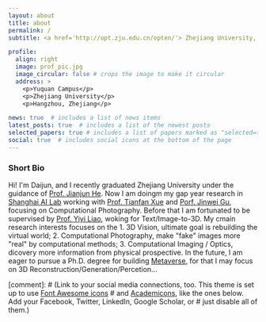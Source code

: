 ```yaml
---
layout: about
title: about
permalink: /
subtitle: <a href='http://opt.zju.edu.cn/opten/'> Zhejiang University, Optical Engineering</a> | <a href='https://github.com/OpenImagingLab'> Shanghai AI Lab, OpenImaging Lab</a>.

profile:
  align: right
  image: prof_pic.jpg
  image_circular: false # crops the image to make it circular
  address: >
    <p>Yuquan Campus</p>
    <p>Zhejiang University</p>
    <p>Hangzhou, Zhejiang</p>

news: true  # includes a list of news items
latest_posts: true  # includes a list of the newest posts
selected_papers: true # includes a list of papers marked as "selected={true}"
social: true  # includes social icons at the bottom of the page
---
```


### Short Bio
Hi! I'm Daijun, and I recently graduated Zhejiang University under the guidance of [Prof. Jianjun He](https://mypage.zju.edu.cn/JianjunHe#0). Now I am doingm my gap year research in [Shanghai AI Lab](https://www.shlab.org.cn/) working with [Prof. Tianfan Xue](https://tianfan.info/) and [Porf. Jinwei Gu](https://www.gujinwei.org/), focusing on Computational Photography. Before that I am fortunated to be supervised by [Prof. Yiyi Liao](https://yiyiliao.github.io/), woking for Text/Image-to-3D. My cmain research interests focuses on the 1. 3D Vision, ultimate goal is rebuilding the virtual world; 2. Computational Photography, make "fake" images more "real" by computational methods; 3. Computational Imaging / Optics, dicovery more information from physical prospective. In the future, I am eager to pursue a Ph.D. degree for building [Metaverse](https://en.wikipedia.org/wiki/Metaverse#:~:text=The%20metaverse%20is%20a%20loosely,on%20social%20and%20economic%20connection.), for that I may focus on 3D Reconstruction/Generation/Percetion... 

[comment]: # (Link to your social media connections, too. This theme is set up to use [Font Awesome icons](http://fortawesome.github.io/Font-Awesome/) # and [Academicons](https://jpswalsh.github.io/academicons/), like the ones below. Add your Facebook, Twitter, LinkedIn, Google Scholar, or # just disable all of them.)
